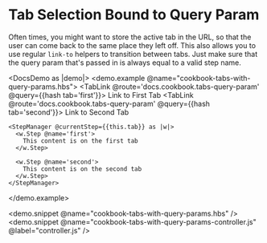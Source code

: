 # Tab Selection Bound to Query Param

Often times, you might want to store the active tab in the URL, so that the user can come back to the same place they left off. This also allows you to use regular `link-to` helpers to transition between tabs. Just make sure that the query param that's passed in is always equal to a valid step name.

<DocsDemo as |demo|>
<demo.example @name="cookbook-tabs-with-query-params.hbs">
<TabGroup>
<TabLink @route='docs.cookbook.tabs-query-param' @query={{hash tab='first'}}>
Link to First Tab
</TabLink>
<TabLink @route='docs.cookbook.tabs-query-param' @query={{hash tab='second'}}>
Link to Second Tab
</TabLink>
</TabGroup>

    <StepManager @currentStep={{this.tab}} as |w|>
      <w.Step @name='first'>
        This content is on the first tab
      </w.Step>

      <w.Step @name='second'>
        This content is on the second tab
      </w.Step>
    </StepManager>

</demo.example>

<demo.snippet @name="cookbook-tabs-with-query-params.hbs" />
<demo.snippet
@name="cookbook-tabs-with-query-params-controller.js"
@label="controller.js"
/>
</DocsDemo>
